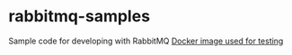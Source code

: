 # rabbitmq-samples
Sample code for developing with RabbitMQ
[Docker image used for testing](https://hub.docker.com/_/rabbitmq/) 
